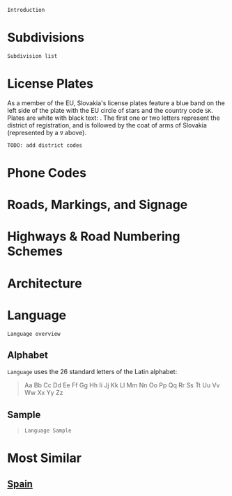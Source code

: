 `Introduction`

# Subdivisions

`Subdivision list`

<CountryMap code="SVK" scale="7000" />

# License Plates

As a member of the EU, Slovakia's license plates feature a blue band on the left side of the plate with the EU circle of stars and the country code `SK`. Plates are white with black text: <LicensePlate style="eu" code="SK" format="AB∇123CD"/>. The first one or two letters represent the district of registration, and is followed by the coat of arms of Slovakia (represented by a `∇` above).

`TODO: add district codes`

# Phone Codes

# Roads, Markings, and Signage

# Highways & Road Numbering Schemes

# Architecture

# Language

`Language overview`

## Alphabet

`Language` uses the 26 standard letters of the Latin alphabet:

> Aa Bb Cc Dd Ee Ff Gg Hh Ii Jj Kk Ll Mm Nn Oo Pp Qq Rr Ss Tt Uu Vv Ww Xx Yy Zz

## Sample

> `Language Sample`

# Most Similar

## [Spain](/countries/ESP)
